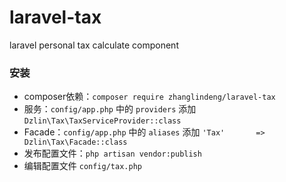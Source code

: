 # laravel-tax

laravel personal tax calculate component


### 安装
- composer依赖：`composer require zhanglindeng/laravel-tax`
- 服务：`config/app.php` 中的 `providers` 添加 `Dzlin\Tax\TaxServiceProvider::class`
- Facade：`config/app.php` 中的 `aliases` 添加 `'Tax'       => Dzlin\Tax\Facade::class`
- 发布配置文件：`php artisan vendor:publish`
- 编辑配置文件 `config/tax.php`
